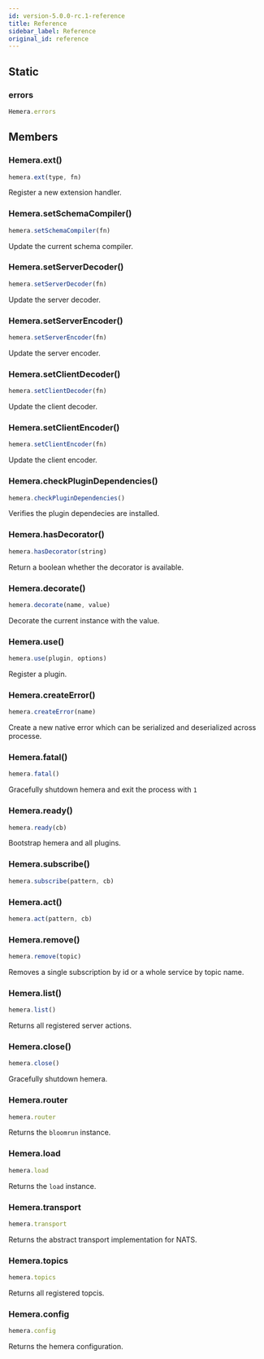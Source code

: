 ```yaml
---
id: version-5.0.0-rc.1-reference
title: Reference
sidebar_label: Reference
original_id: reference
---
```


## Static

### errors

```js
Hemera.errors
```

## Members

### Hemera.ext()

```js
hemera.ext(type, fn)
```

Register a new extension handler.

### Hemera.setSchemaCompiler()

```js
hemera.setSchemaCompiler(fn)
```

Update the current schema compiler.

### Hemera.setServerDecoder()

```js
hemera.setServerDecoder(fn)
```

Update the server decoder.

### Hemera.setServerEncoder()

```js
hemera.setServerEncoder(fn)
```

Update the server encoder.

### Hemera.setClientDecoder()

```js
hemera.setClientDecoder(fn)
```

Update the client decoder.

### Hemera.setClientEncoder()

```js
hemera.setClientEncoder(fn)
```

Update the client encoder.

### Hemera.checkPluginDependencies()

```js
hemera.checkPluginDependencies()
```

Verifies the plugin dependecies are installed.

### Hemera.hasDecorator()

```js
hemera.hasDecorator(string)
```

Return a boolean whether the decorator is available.

### Hemera.decorate()

```js
hemera.decorate(name, value)
```

Decorate the current instance with the value.

### Hemera.use()

```js
hemera.use(plugin, options)
```

Register a plugin.

### Hemera.createError()

```js
hemera.createError(name)
```

Create a new native error which can be serialized and deserialized across processe.

### Hemera.fatal()

```js
hemera.fatal()
```

Gracefully shutdown hemera and exit the process with `1`

### Hemera.ready()

```js
hemera.ready(cb)
```

Bootstrap hemera and all plugins.

### Hemera.subscribe()

```js
hemera.subscribe(pattern, cb)
```

### Hemera.act()

```js
hemera.act(pattern, cb)
```

### Hemera.remove()

```js
hemera.remove(topic)
```

Removes a single subscription by id or a whole service by topic name.

### Hemera.list()

```js
hemera.list()
```

Returns all registered server actions.

### Hemera.close()

```js
hemera.close()
```

Gracefully shutdown hemera.

### Hemera.router

```js
hemera.router
```

Returns the `bloomrun` instance.

### Hemera.load

```js
hemera.load
```

Returns the `load` instance.

### Hemera.transport

```js
hemera.transport
```

Returns the abstract transport implementation for NATS.

### Hemera.topics

```js
hemera.topics
```

Returns all registered topcis.

### Hemera.config

```js
hemera.config
```

Returns the hemera configuration.
